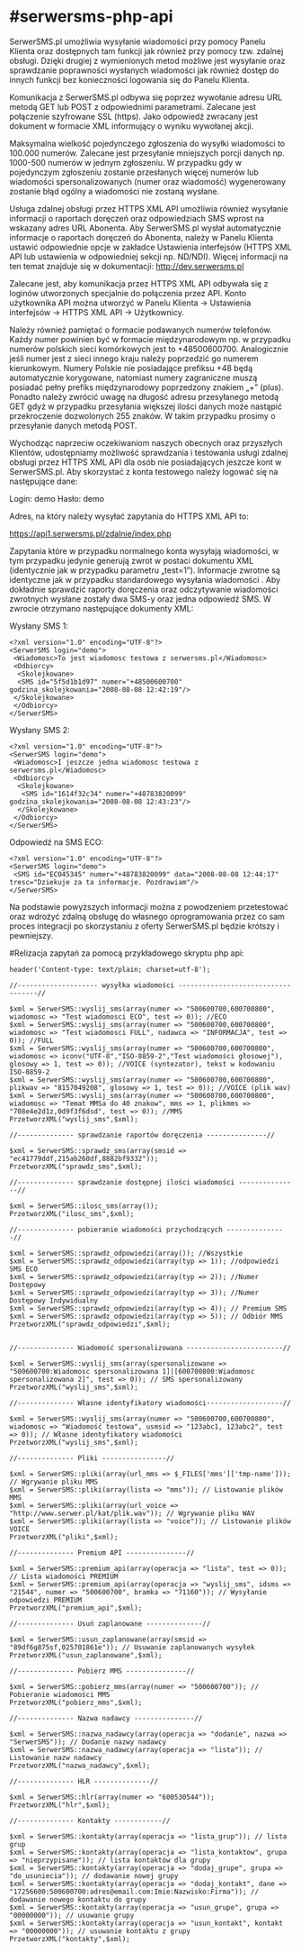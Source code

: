 #serwersms-php-api
=================
SerwerSMS.pl umożliwia wysyłanie wiadomości przy pomocy Panelu Klienta oraz dostępnych tam funkcji jak również przy pomocy tzw. zdalnej obsługi. Dzięki drugiej z wymienionych metod możliwe jest wysyłanie oraz sprawdzanie poprawności wysłanych wiadomości jak również dostęp do innych funkcji bez konieczności logowania się do Panelu Klienta.

Komunikacja z SerwerSMS.pl odbywa się poprzez wywołanie adresu URL metodą GET lub POST z odpowiednimi parametrami. Zalecane jest połączenie szyfrowane SSL (https). Jako odpowiedź zwracany jest dokument w formacie XML informujący o wyniku wywołanej akcji. 

Maksymalna wielkość pojedynczego zgłoszenia do wysyłki wiadomości to 100.000 numerów. Zalecane jest przesyłanie mniejszych porcji danych np. 1000-500 numerów w jednym zgłoszeniu. W przypadku gdy w pojedynczym zgłoszeniu zostanie przesłanych więcej numerów lub wiadomości spersonalizowanych (numer oraz wiadomość) wygenerowany zostanie błąd ogólny a wiadomości nie zostaną wysłane.

Usługa zdalnej obsługi przez HTTPS XML API umożliwia również wysyłanie informacji o raportach doręczeń oraz odpowiedziach SMS wprost na wskazany adres URL Abonenta. Aby SerwerSMS.pl wysłał automatycznie informacje o raportach doręczeń do Abonenta, należy w Panelu Klienta ustawić odpowiednie opcje w zakładce Ustawienia interfejsów (HTTPS XML API lub ustawienia w odpowiedniej sekcji np. ND/NDI). Więcej informacji na ten temat znajduje się w dokumentacji: http://dev.serwersms.pl

Zalecane jest, aby komunikacja przez HTTPS XML API odbywała się z loginów utworzonych specjalnie do połączenia przez API. Konto użytkownika API można utworzyć w Panelu Klienta → Ustawienia interfejsów → HTTPS XML API → Użytkownicy.

Należy również pamiętać o formacie podawanych numerów telefonów. Każdy numer powinien być w formacie międzynarodowym np. w przypadku numerów polskich sieci komórkowych jest to +48500600700. Analogicznie jeśli numer jest z sieci innego kraju należy poprzedzić go numerem kierunkowym. Numery Polskie nie posiadające prefiksu +48 będą automatycznie korygowane, natomiast numery zagraniczne muszą posiadać pełny prefiks międzynarodowy poprzedzony znakiem „+” (plus). Ponadto należy zwrócić uwagę na długość adresu przesyłanego metodą GET gdyż w przypadku przesyłania większej ilości danych może nastąpić przekroczenie dozwolonych 255 znaków. W takim przypadku prosimy o przesyłanie danych metodą POST.

Wychodząc naprzeciw oczekiwaniom naszych obecnych oraz przyszłych Klientów, udostępniamy możliwość sprawdzania i testowania usługi zdalnej obsługi przez HTTPS XML API dla osób nie posiadających jeszcze kont w SerwerSMS.pl. Aby skorzystać z konta testowego należy logować się na następujące dane:

Login: demo
Hasło: demo

Adres, na który należy wysyłać zapytania do HTTPS XML API to:

https://api1.serwersms.pl/zdalnie/index.php

Zapytania które w przypadku normalnego konta wysyłają wiadomości, w tym przypadku jedynie generują zwrot w postaci dokumentu XML (identycznie jak w przypadku parametru „test=1”). Informacje zwrotne są identyczne jak w przypadku standardowego wysyłania wiadomości . Aby dokładnie sprawdzić raporty doręczenia oraz odczytywanie wiadomości zwrotnych wysłane zostały dwa SMS-y oraz jedna odpowiedź SMS. W zwrocie otrzymano następujące dokumenty XML:

Wysłany SMS 1:

    <?xml version="1.0" encoding="UTF-8"?>
    <SerwerSMS login="demo">
     <Wiadomosc>To jest wiadomosc testowa z serwersms.pl</Wiadomosc>
     <Odbiorcy>
      <Skolejkowane>
      <SMS id="5f5d1b1d97" numer="+48500600700" godzina_skolejkowania="2008-08-08 12:42:19"/>
     </Skolejkowane>
     </Odbiorcy>
    </SerwerSMS>

Wysłany SMS 2:

    <?xml version="1.0" encoding="UTF-8"?>
    <SerwerSMS login="demo">
     <Wiadomosc>I jeszcze jedna wiadomosc testowa z serwersms.pl</Wiadomosc>
     <Odbiorcy>
      <Skolejkowane>
       <SMS id="1614f32c34" numer="+48783820099" godzina_skolejkowania="2008-08-08 12:43:23"/>
      </Skolejkowane>
     </Odbiorcy>
    </SerwerSMS>

Odpowiedź na SMS ECO:

    <?xml version="1.0" encoding="UTF-8"?>
    <SerwerSMS login="demo">
     <SMS id="ECO45345" numer="+48783820099" data="2008-08-08 12:44:17" tresc="Dziekuje za ta informacje. Pozdrawiam"/>
    </SerwerSMS>

Na podstawie powyższych informacji można z powodzeniem przetestować oraz wdrożyć zdalną obsługę do własnego oprogramowania przez co sam proces integracji po skorzystaniu z oferty SerwerSMS.pl będzie krótszy i pewniejszy.


#Relizacja zapytań za pomocą przykładowego skryptu php api:

    header('Content-type: text/plain; charset=utf-8');
    
    //-------------------- wysyłka wiadomości -----------------------------------//
    
    $xml = SerwerSMS::wyslij_sms(array(numer => "500600700,600700800", wiadomosc => "Test wiadomosci ECO", test => 0)); //ECO
    $xml = SerwerSMS::wyslij_sms(array(numer => "500600700,600700800", wiadomosc => "Test wiadomosci FULL", nadawca => "INFORMACJA", test => 0)); //FULL
    $xml = SerwerSMS::wyslij_sms(array(numer => "500600700,600700800", wiadomosc => iconv("UTF-8","ISO-8859-2","Test wiadomości głosowej"), glosowy => 1, test => 0)); //VOICE (syntezator), tekst w kodowaniu ISO-8859-2
    $xml = SerwerSMS::wyslij_sms(array(numer => "500600700,600700800", plikwav => "8157049208", glosowy => 1, test => 0)); //VOICE (plik wav)
    $xml = SerwerSMS::wyslij_sms(array(numer => "500600700,600700800", wiadomosc => "Temat MMSa do 40 znakow", mms => 1, plikmms => "708e4e2d1z,0d9f3f6dsd", test => 0)); //MMS
    PrzetworzXML("wyslij_sms",$xml);
    
    //-------------- sprawdzanie raportów doręczenia ---------------//
    
    $xml = SerwerSMS::sprawdz_sms(array(smsid => "ec41779ddf,215ab260df,8882bf9332"));
    PrzetworzXML("sprawdz_sms",$xml);
    
    //-------------- sprawdzanie dostępnej ilości wiadomości ---------------//
    
    $xml = SerwerSMS::ilosc_sms(array());
    PrzetworzXML("ilosc_sms",$xml);
    
    //-------------- pobieranie wiadomości przychodzących ---------------//
    
    $xml = SerwerSMS::sprawdz_odpowiedzi(array()); //Wszystkie
    $xml = SerwerSMS::sprawdz_odpowiedzi(array(typ => 1)); //odpowiedzi SMS ECO
    $xml = SerwerSMS::sprawdz_odpowiedzi(array(typ => 2)); //Numer Dostępowy
    $xml = SerwerSMS::sprawdz_odpowiedzi(array(typ => 3)); //Numer Dostępowy Indywidualny
    $xml = SerwerSMS::sprawdz_odpowiedzi(array(typ => 4)); // Premium SMS
    $xml = SerwerSMS::sprawdz_odpowiedzi(array(typ => 5)); // Odbiór MMS
    PrzetworzXML("sprawdz_odpowiedzi",$xml);
    
    
    //-------------- Wiadomość spersonalizowana ------------------------//
    
    $xml = SerwerSMS::wyslij_sms(array(spersonalizowane => "500600700:Wiadomosc spersonalizowana 1]|[600700800:Wiadomosc spersonalizowana 2]", test => 0)); // SMS spersonalizowany
    PrzetworzXML("wyslij_sms",$xml);
    
    //-------------- Własne identyfikatory wiadomości-------------------//
    
    $xml = SerwerSMS::wyslij_sms(array(numer => "500600700,600700800", wiadomosc => "Wiadomość testowa", usmsid => "123abc1, 123abc2", test => 0)); // Własne identyfikatory wiadomości
    PrzetworzXML("wyslij_sms",$xml);
    
    //-------------- Pliki ----------------//
    
    $xml = SerwerSMS::pliki(array(url_mms => $_FILES['mms']['tmp-name'])); // Wgrywanie pliku MMS
    $xml = SerwerSMS::pliki(array(lista => "mms")); // Listowanie plików MMS
    $xml = SerwerSMS::pliki(array(url_voice => "http://www.serwer.pl/kat/plik.wav")); // Wgrywanie pliku WAV
    $xml = SerwerSMS::pliki(array(lista => "voice")); // Listowanie plików VOICE
    PrzetworzXML("pliki",$xml);
    
    //-------------- Premium API ---------------//
    
    $xml = SerwerSMS::premium_api(array(operacja => "lista", test => 0)); // Lista wiadomości PREMIUM
    $xml = SerwerSMS::premium_api(array(operacja => "wyslij_sms", idsms => "21544", numer => "500600700", bramka => "71160")); // Wysyłanie odpowiedzi PREMIUM
    PrzetworzXML("premium_api",$xml);
    
    //-------------- Usuń zaplanowane --------------//
    
    $xml = SerwerSMS::usun_zaplanowane(array(smsid => "89df6g875sf,025701861e")); // Usuwanie zaplanowanych wysyłek
    PrzetworzXML("usun_zaplanowane",$xml);
    
    //-------------- Pobierz MMS ---------------//
    
    $xml = SerwerSMS::pobierz_mms(array(numer => "500600700")); // Pobieranie wiadomości MMS
    PrzetworzXML("pobierz_mms",$xml);
    
    //-------------- Nazwa nadawcy ---------------//
    
    $xml = SerwerSMS::nazwa_nadawcy(array(operacja => "dodanie", nazwa => "SerwerSMS")); // Dodanie nazwy nadawcy
    $xml = SerwerSMS::nazwa_nadawcy(array(operacja => "lista")); // Listowanie nazw nadawcy
    PrzetworzXML("nazwa_nadawcy",$xml);
    
    //-------------- HLR --------------//
    
    $xml = SerwerSMS::hlr(array(numer => "600530544"));
    PrzetworzXML("hlr",$xml);
    
    //-------------- Kontakty ------------//
    
    $xml = SerwerSMS::kontakty(array(operacja => "lista_grup")); // lista grup
    $xml = SerwerSMS::kontakty(array(operacja => "lista_kontaktow", grupa => "nieprzypisane")); // lista kontaktów dla grupy
    $xml = SerwerSMS::kontakty(array(operacja => "dodaj_grupe", grupa => "do_usuniecia")); // dodawanie nowej grupy
    $xml = SerwerSMS::kontakty(array(operacja => "dodaj_kontakt", dane => "17256600:500600700:adres@email.com:Imie:Nazwisko:Firma")); // dodawanie nowego kontaktu do grupy
    $xml = SerwerSMS::kontakty(array(operacja => "usun_grupe", grupa => "00000000")); // usuwanie grupy
    $xml = SerwerSMS::kontakty(array(operacja => "usun_kontakt", kontakt => "00000000")); // usuwanie kontaktu z grupy
    PrzetworzXML("kontakty",$xml);
